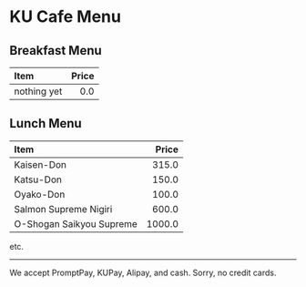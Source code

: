 # KU Cafe Menu

## Breakfast Menu

| Item                                   | Price |
|:---------------------------------------|------:|
| nothing yet                            |  0.0  |

## Lunch Menu

| Item                                   | Price |
|:---------------------------------------|------:|
| Kaisen-Don                            |  315.0  |
| Katsu-Don                            |  150.0  |
| Oyako-Don                            |  100.0  |
| Salmon Supreme Nigiri                 |  600.0  |
| O-Shogan Saikyou Supreme               |  1000.0  |

etc.

---

We accept PromptPay, KUPay, Alipay, and cash. Sorry, no credit cards.
